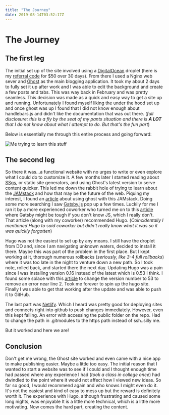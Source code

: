 ```yaml
---
title: "The Journey"
date: 2019-08-14T03:52:17Z
---
```


# The Journey

## The first leg

The initial set up of the site involved using a [DigitalOcean](https://www.digitalocean.com/) droplet (here is my [referral code](https://m.do.co/c/e7cce98bebca) for $50 over 30 days). From there I used a Nginx web sever and [Ghost](https://ghost.org/) as the main blogging application. It took my about 2 days to fully set it up after work and I was able to edit the  background and create a few posts and tabs. This was way back in February and was pretty seamless. This decision was made as a quick and easy way to get a site up and running. Unfortunately I found myself liking the under the hood set up and once ghost was up I found that I did not know enough about handlebars.js and didn't like the documentation that was out there. (_full disclosure: this is a fly by the seat of my pants situation and there is ***A LOT*** that I do not know about what I attempt to do. But that's the fun part_)

Below is essentially me through this entire process and going forward:

![Me trying to learn this stuff](/post/images/community_chaos.gif)

## The second leg

So there it was...a functional website with no urges to write or even explore what I could do to customize it. A few months later I started reading about [SSgs](https://www.staticgen.com/), or static site generators, and using Ghost's latest version to serve content quicker. This led me down the rabbit hole of trying to learn about the [JAMstack](https://jamstack.org) and how that may be the future of the web. Piquing my interest, I found an [article](https://ghost.org/blog/jamstack/) about using ghost with this JAMstack. Doing some more searching I saw [Gatsby.js](https://www.gatsbyjs.org/) pop up a few times. Luckily for me I ran it by a more experienced coworker who turned me on to this [article](https://brycewray.com/posts/2019/07/why-staying-with-hugo/) where Gatsby might be tough if you don't know JS, which I really don't. That article (along with my coworker) recommended Hugo. (_Coincidentally I mentioned Hugo to said coworker but didn't really know what it was so  it was quickly forgotten_)

Hugo was not the easiest to set up by any means. I still have the droplet from DO and, since I am navigating unknown waters, decided to install it there. Maybe this was part of the problem in the first place. But I kept working at it, thorough numerous rollbacks (_seriously, like 3-4 full rollbacks_) where it was too late in the night to venture down a new path. So I took note, rolled back, and started there the next day. Updating Hugo was a pain since I was installing version 0.16 instead of the latest which is 0.53 I think. I found some solace with this [article](https://computingforgeeks.com/how-to-install-hugo-on-ubuntu-18-04-lts/) to change the version number to 53 to remove an error near line 2. Took me forever to spin up the hugo site. Finally I was able to get that working after the update and was able to push it to GitHub.

The last part was [Netlify](https://app.netlify.com/). Which I heard was pretty good for deploying sites and connects right into github to push changes immediately. However, even this kept failing. An error with accessing the public folder on the repo. Had to change the path in .gitmodules to the https path instead of ssh..silly me.

But it worked and here we are!

## Conclusion

Don't get me wrong, the Ghost site worked and even came with a nice app to make publishing easier. Maybe a little too easy. The initial reason that I wanted to start a website was to see if I could and I thought enough time had passed where any experience I had (_took a class in college once_) had dwindled to the point where it would not affect how I viewed new ideas. So far so good, I would recommend again and who knows I might even do it. It's not the easiest and kind of easy to mess up but the reward is definitely worth it. The experience with Hugo, although frustrating and caused some long nights, was enjoyable It is a little more technical, which is a little more motivating. Now comes the hard part, creating the content.
